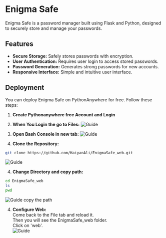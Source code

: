 # Enigma Safe

Enigma Safe is a password manager built using Flask and Python, designed to securely store and manage your passwords.

## Features

- **Secure Storage:** Safely stores passwords with encryption.
- **User Authentication:** Requires user login to access stored passwords.
- **Password Generation:** Generates strong passwords for new accounts.
- **Responsive Interface:** Simple and intuitive user interface.

## Deployment

You can deploy Enigma Safe on PythonAnywhere for free. Follow these steps:
1. **Create Pythonanywhere free Account and Login**
2. **When You Login the go to Files:**
![Guide](https://haiyanali.github.io/pfotfolio_static/images/enigma_Safe_guide/01.jpg)

3. **Open Bash Console in new tab:**
![Guide](https://haiyanali.github.io/pfotfolio_static/images/enigma_Safe_guide/02.jpg)

4.  **Clone the Repository:**
   ```bash
   git clone https://github.com/HaiyanAli/EnigmaSafe_web.git
```
![Guide](https://haiyanali.github.io/pfotfolio_static/images/enigma_Safe_guide/03.jpg)

4.  **Change Directory and copy path:**
   ```bash
   cd EnigmaSafe_web
ls
pwd
```
![Guide](https://haiyanali.github.io/pfotfolio_static/images/enigma_Safe_guide/05.jpg)
copy the path

4.  **Configure Web:**  
Come back to the File tab and reload it.   
Then you will see the EnigmaSafe_web folder.   
Click on 'web'.  
![Guide](https://haiyanali.github.io/pfotfolio_static/images/enigma_Safe_guide/06.jpg)





